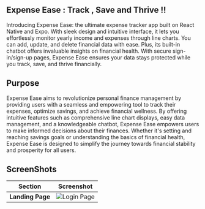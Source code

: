 ## Expense Ease : Track , Save and Thrive !!

Introducing Expense Ease: the ultimate expense tracker app built on React Native and Expo. With sleek design and intuitive interface, it lets you effortlessly monitor yearly income and expenses through line charts. You can add, update, and delete financial data with ease. Plus, its built-in chatbot offers invaluable insights on financial health. With secure sign-in/sign-up pages, Expense Ease ensures your data stays protected while you track, save, and thrive financially.

## Purpose

Expense Ease aims to revolutionize personal finance management by providing users with a seamless and empowering tool to track their expenses, optimize savings, and achieve financial wellness. By offering intuitive features such as comprehensive line chart displays, easy data management, and a knowledgeable chatbot, Expense Ease empowers users to make informed decisions about their finances. Whether it's setting and reaching savings goals or understanding the basics of financial health, Expense Ease is designed to simplify the journey towards financial stability and prosperity for all users.

## ScreenShots

| Section            | Screenshot                                                                                                  |
|--------------------|-------------------------------------------------------------------------------------------------------------|
| **Landing Page**   | <img src="https://github.com/SoparkarSharvari/ItsBookishhh/assets/116560487/845e290e-ae06-48c0-a309-36beb093f72d" alt="Login Page" style="max-height: 100px;">
